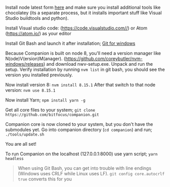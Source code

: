 Install node latest form [here](https://nodejs.org/en/) and make sure you install additional tools like chocolatey (its a separate process, but it installs important stuff like Visual Studio buildtools and python).

Install Visual studio code: (https://code.visualstudio.com//) or Atom (https://atom.io/) as your editor

Install Git Bash and launch it after installation;
[Git for windows](https://gitforwindows.org/)

Because Companion is built on node 8, you'll need a version manager like N(ode)V(ersion)M(anager).
(https://github.com/coreybutler/nvm-windows/releases) and download nwv-setup.exe. Unpack and run the setup.
Verify installation by running `nvm list` in git bash, you should see the version you installed previously.

Now install version 8: `nvm install 8.15.1`
After that switch to that node version: `nvm use 8.15.1`

Now install Yarn;
`npm install yarn -g`

Get all core files to your system;
`git clone https://github.com/bitfocus/companion.git`

Companion core is now cloned to your system, but you don't have the submodules yet. Go into companion directory (`cd companion`) and run;
`./tools/update.sh`

You are all set!

To run Companion on the localhost (127.0.0.1:8000) use yarn script;
`yarn headless`

> When using Git Bash, you can get into trouble with line endings (Windows uses CRLF while Linux uses LF). `git config core.autocrlf true` converts this for you
